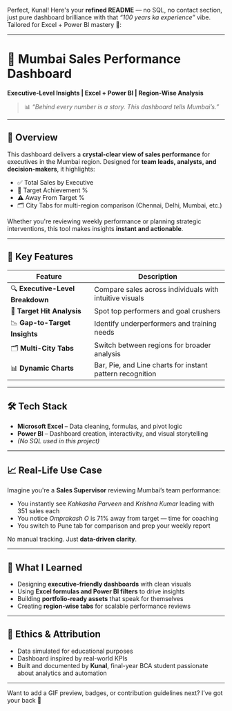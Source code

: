 Perfect, Kunal! Here's your **refined README** — no SQL, no contact section, just pure dashboard brilliance with that *“100 years ka experience”* vibe. Tailored for Excel + Power BI mastery 👑:

---

# 🚀 Mumbai Sales Performance Dashboard  
**Executive-Level Insights | Excel + Power BI | Region-Wise Analysis**

> 📊 *“Behind every number is a story. This dashboard tells Mumbai’s.”*

---

## 📌 Overview  
This dashboard delivers a **crystal-clear view of sales performance** for executives in the Mumbai region. Designed for **team leads, analysts, and decision-makers**, it highlights:

- ✅ Total Sales by Executive  
- 🎯 Target Achievement %  
- ⚠️ Away From Target %  
- 🗂️ City Tabs for multi-region comparison (Chennai, Delhi, Mumbai, etc.)

Whether you're reviewing weekly performance or planning strategic interventions, this tool makes insights **instant and actionable**.

---

## 🧠 Key Features  
| Feature | Description |
|--------|-------------|
| 🔍 **Executive-Level Breakdown** | Compare sales across individuals with intuitive visuals |
| 🎯 **Target Hit Analysis** | Spot top performers and goal crushers |
| 📉 **Gap-to-Target Insights** | Identify underperformers and training needs |
| 🗂️ **Multi-City Tabs** | Switch between regions for broader analysis |
| 📊 **Dynamic Charts** | Bar, Pie, and Line charts for instant pattern recognition |

---

## 🛠️ Tech Stack  
- **Microsoft Excel** – Data cleaning, formulas, and pivot logic  
- **Power BI** – Dashboard creation, interactivity, and visual storytelling  
- *(No SQL used in this project)*

---

## 📈 Real-Life Use Case  
Imagine you're a **Sales Supervisor** reviewing Mumbai’s team performance:

- You instantly see *Kahkasha Parveen* and *Krishna Kumar* leading with 351 sales each  
- You notice *Omprakash O* is 71% away from target — time for coaching  
- You switch to Pune tab for comparison and prep your weekly report  

No manual tracking. Just **data-driven clarity**.

---

## 🧠 What I Learned  
- Designing **executive-friendly dashboards** with clean visuals  
- Using **Excel formulas and Power BI filters** to drive insights  
- Building **portfolio-ready assets** that speak for themselves  
- Creating **region-wise tabs** for scalable performance reviews

---

## 🙌 Ethics & Attribution  
- Data simulated for educational purposes  
- Dashboard inspired by real-world KPIs  
- Built and documented by **Kunal**, final-year BCA student passionate about analytics and automation

---

Want to add a GIF preview, badges, or contribution guidelines next? I’ve got your back 💪

